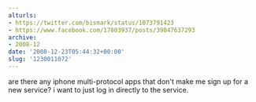 ```yaml
---
alturls:
- https://twitter.com/bismark/status/1073791423
- https://www.facebook.com/17803937/posts/39047637293
archive:
- 2008-12
date: '2008-12-23T05:44:32+00:00'
slug: '1230011072'
---
```


are there any iphone multi-protocol apps that don't make me sign up for
a new service? i want to just log in directly to the service.

